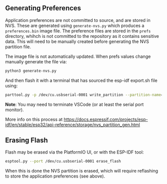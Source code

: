 ## Generating Preferences

Application preferences are not committed to source, and are stored in NVS.
These are generated using `generate-nvs.py` which produces a `preferences.bin`
image file. The preference files are stored in the `prefs` directory, whihch
is not committed to the repository as it contains sensitive data. This will
need to be manually created before generating the NVS partition file.

The image file is not automatically updated. When prefs values change
manually generate the file via:

```bash
python3 generate-nvs.py
```

And then flash it with a terminal that has sourced the esp-idf export.sh file using:

```sh
parttool.py -p /dev/cu.usbserial-0001 write_partition --partition-name=nvs --input=preferences.bin
```

**Note**: You may need to terminate VSCode (or at least the serial port monitor).

More info on this process at
https://docs.espressif.com/projects/esp-idf/en/stable/esp32/api-reference/storage/nvs_partition_gen.html

## Erasing Flash

Flash may be erased via the PlatformIO UI, or with the ESP-IDF tool:

```bash
esptool.py --port /dev/cu.usbserial-0001 erase_flash
```

When this is done the NVS partition is erased, which will require reflashing to
store the application preferences (see above).